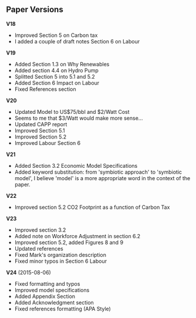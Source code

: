 
## Paper Versions

**V18**

* Improved Section 5 on Carbon tax
* I added a couple of draft notes Section 6 on Labour 

**V19**

* Added Section 1.3 on Why Renewables
* Added section 4.4 on Hydro Pump
* Splitted Section 5 into 5.1 and 5.2
* Added Section 6 Impact on Labour
* Fixed References section 

**V20**

* Updated Model to US$75/bbl and $2/Watt Cost 
* Seems to me that $3/Watt would make more sense...
* Updated CAPP report
* Improved Section 5.1 
* Improved Section 5.2
* Improved Labour Section 6

**V21**

* Added Section 3.2 Economic Model Specifications
* Added keyword substitution: from 'symbiotic approach' to 'symbiotic model', I believe 'model' is a more appropriate word in the context of the paper.  

**V22**

* Improved section 5.2 CO2 Footprint as a function of Carbon Tax

**V23**
- Improved section 3.2
- Added note on Workforce Adjustment in section 6.2
- Improved section 5.2, added Figures 8 and 9
- Updated references
- Fixed Mark's organization description
- Fixed minor typos in Section 6 Labour

**V24** (2015-08-06)
- Fixed formatting and typos
- Improved model specifications
- Added Appendix Section
- Added Acknowledgment section
- Fixed references formatting (APA Style)
